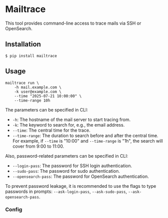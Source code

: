 # Mailtrace

This tool provides command-line access to trace mails via SSH or OpenSearch.

## Installation

```
$ pip install mailtrace
```

## Usage

```
mailtrace run \
    -h mail.example.com \
    -k user@example.com \
    --time "2025-07-21 10:00:00" \
    --time-range 10h
```

The parameters can be specified in CLI:
- `-h`: The hostname of the mail server to start tracing from.
- `-k`: The keyword to search for, e.g., the email address.
- `--time`: The central time for the trace.
- `--time-range`: The duration to search before and after the central time. For example, if `--time` is "10:00" and `--time-range` is "1h", the search will cover from 9:00 to 11:00.

Also, password-related parameters can be specified in CLI:
- `--login-pass`: The password for SSH login authentication.
- `--sudo-pass`: The password for sudo authentication.
- `--opensearch-pass`: The password for OpenSearch authentication.

To prevent password leakage, it is recommended to use the flags to type passwords in prompts: `--ask-login-pass`, `--ask-sudo-pass`, `--ask-opensearch-pass`.

### Config
